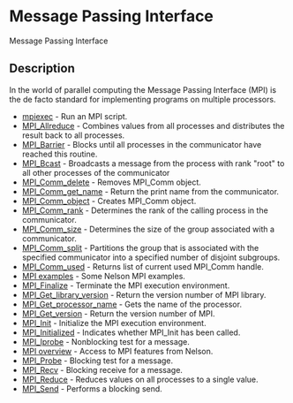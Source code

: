 # Message Passing Interface

Message Passing Interface

## Description

In the world of parallel computing the Message Passing Interface (MPI) is the de facto standard for implementing programs on multiple processors.

- [mpiexec](mpiexec.md) - Run an MPI script.
- [MPI_Allreduce](MPI_Allreduce.md) - Combines values from all processes and distributes the result back to all processes.
- [MPI_Barrier](MPI_Barrier.md) - Blocks until all processes in the communicator have reached this routine.
- [MPI_Bcast](MPI_Bcast.md) - Broadcasts a message from the process with rank "root" to all other processes of the communicator
- [MPI_Comm_delete](MPI_Comm_delete.md) - Removes MPI_Comm object.
- [MPI_Comm_get_name](MPI_Comm_get_name.md) - Return the print name from the communicator.
- [MPI_Comm_object](MPI_Comm_object.md) - Creates MPI_Comm object.
- [MPI_Comm_rank](MPI_Comm_rank.md) - Determines the rank of the calling process in the communicator.
- [MPI_Comm_size](MPI_Comm_size.md) - Determines the size of the group associated with a communicator.
- [MPI_Comm_split](MPI_Comm_split.md) - Partitions the group that is associated with the specified communicator into a specified number of disjoint subgroups.
- [MPI_Comm_used](MPI_Comm_used.md) - Returns list of current used MPI_Comm handle.
- [MPI examples](MPI_examples.md) - Some Nelson MPI examples.
- [MPI_Finalize](MPI_Finalize.md) - Terminate the MPI execution environment.
- [MPI_Get_library_version](MPI_Get_library_version.md) - Return the version number of MPI library.
- [MPI_Get_processor_name](MPI_Get_processor_name.md) - Gets the name of the processor.
- [MPI_Get_version](MPI_Get_version.md) - Return the version number of MPI.
- [MPI_Init](MPI_Init.md) - Initialize the MPI execution environment.
- [MPI_Initialized](MPI_Initialized.md) - Indicates whether MPI_Init has been called.
- [MPI_Iprobe](MPI_Iprobe.md) - Nonblocking test for a message.
- [MPI overview](MPI_overview.md) - Access to MPI features from Nelson.
- [MPI_Probe](MPI_Probe.md) - Blocking test for a message.
- [MPI_Recv](MPI_Recv.md) - Blocking receive for a message.
- [MPI_Reduce](MPI_Reduce.md) - Reduces values on all processes to a single value.
- [MPI_Send](MPI_Send.md) - Performs a blocking send.
